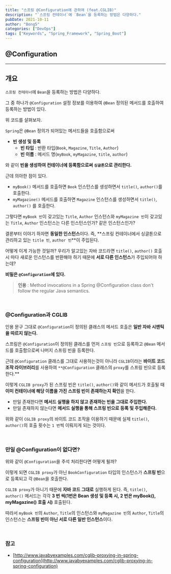 ```yaml
---
title: "스프링 @Configuration에 관하여 (feat.CGLIB)"
description: "`스프링 컨테이너`에 `Bean`을 등록하는 방법은 다양하다."
pubDate: 2021-10-11
author: "Bong5"
categories: ["DevOps"]
tags: ["Keywords", "Spring_Framework", "Spring_Boot"]
---
```



## @Configuration

---

## 개요

`스프링 컨테이너`에 `Bean`을 등록하는 방법은 다양하다.

그 중 하나가 `@Configuration` 설정 정보를 이용하여 `@Bean` 정의된 메서드를 호출하여 등록하는 방법이 있다.

<script src="https://gist.github.com/BongHoLee/e3f715d599212f9f866efbc3f475e285.js"></script>

위 코드를 살펴보자.

`Spring`은 `@Bean` 정의가 되어있는 메서드들을 호출함으로써

- **빈 생성 및 등록**
  - **빈 타입** : 반환 타입(`Book`, `Magazine`, `Title`, `Author`)
  - **빈 이름** : 메서드 명(`myBook`, `myMagazine`, `title`, `author`)

와 같이 **빈을 생성하여 컨테이너에 등록함으로써 `싱글톤`으로 관리한다.**

근데 의아한 점이 있다.

- `myBook()` 메서드를 호출하면 `Book` 인스턴스를 생성하면서 `title()`, `author()`를 호출한다.
- `myMagazine()` 메서드를 호출하면 `Magazine` 인스턴스를 생성하면서 `title()`, `author()` 를 호출한다.

그렇다면 `myBook 빈`이 갖고있는 `Title`, `Author` 인스턴스와 `myMagazine 빈`이 갖고있는 `Title`, `Author` 인스턴스는 다른 인스턴스인가? 같은 인스턴스인가?

결론부터 이야기 하자면 **동일한 인스턴스**이다. 즉, **스프링 컨테이너에서 싱글톤으로 관리하고 있는 `title 빈`, `author 빈`**이 주입된다.

어떻게 이게 가능한 것일까? 우리가 알고있는 자바 코드라면 `title()`, `author()` 호출 시 마다 새로운 인스턴스를 반환해야 하기 때문에 **서로 다른 인스턴스**가 주입되어야 하는데?

**비밀은 `@Configuration`에 있다.**

> **인용** : Method invocations in a Spring @Configuration class don't follow the regular Java semantics.
>

<br>

### @Configuration과 CGLIB

인용 문구 그대로 `@Configuration`이 정의된 클래스의 메서드 호출은 **일반 자바 시맨틱을 따르지 않는다.**

스프링은 `@Configuration`이 정의된 클래스를 먼저 `스프링 빈`으로 등록하고 `@Bean` 메서드를 호출함으로써 나머지 스프링 빈을 등록한다.

근데 `@Configuration` 클래스를 그대로 사용하는것이 아니라 `CGLIB`이라는 **바이트 코드 조작 라이브러리**를 사용하여 `**@Configuration` 클래스의 `proxy`를 스프링 빈으로 등록한다.**

이렇게 `CGLIB proxy`가 된 스프링 빈은 `title()`, `author()`와 같이 메서드가 호출될 때 **이미 컨테이너에 해당 이름을 가진 스프링 빈이 존재하는지 확인**을 한다.

- 만일 존재한다면 **메서드 실행을 하지 않고 존재하는 빈을 그대로 주입한다.**
- 만일 존재하지 않는다면 **메서드 실행을 통해 스프링 빈으로 등록 및 주입해준다.**

위와 같이 `CGLIB proxy`의 바이트 코드 조작을 이용하기 때문에 실제 `title()`, `author()`의 호출 횟수는 `1 번`씩 이뤄지게 되는 것이다.

<br>

### 만일 @Configuration이 없다면?

<script src="https://gist.github.com/BongHoLee/7ff5f0d216cc04733c4f0055124eb60a.js"></script>

위와 같이 `@Configuration`을 주석 처리한다면 어떻게 될까?

이렇게 되면 `CGLIB proxy`가 아닌 `BookConfiguration` 타입의 인스턴스가 **스프링 빈**으로 등록되고 각 `@Bean`을 호출한다.

`CGLIB proxy`가 아니기 때문에 **자바 코드 그대로** 실행하게 된다. 즉, `title()`, `author()` 메서드는 각각 **3 번 씩(1번은 Bean 생성 및 등록 시, 2 번은 myBook(), myMagazine() 호출 시)** 호출된다.

따라서 `myBook 빈`의 `Author`, `Title`의 인스턴스와 `myMagazine 빈`의 `Author`, `Title`의 인스턴스는 **스프링 빈이 아닌 서로 다른 일반 인스턴스**이다.

<br> 

### 참고 

- [http://www.javabyexamples.com/cglib-proxying-in-spring-configuration](http://www.javabyexamples.com/cglib-proxying-in-spring-configuration)